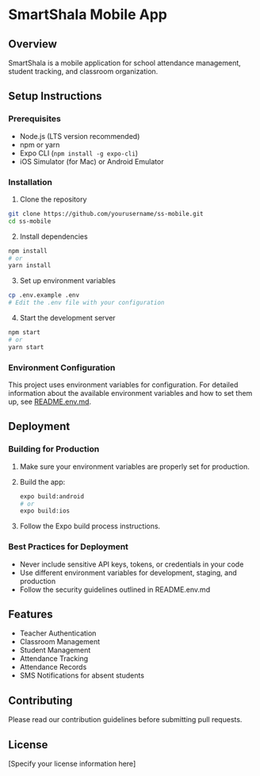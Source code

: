 # SmartShala Mobile App

## Overview

SmartShala is a mobile application for school attendance management, student tracking, and classroom organization.

## Setup Instructions

### Prerequisites

- Node.js (LTS version recommended)
- npm or yarn
- Expo CLI (`npm install -g expo-cli`)
- iOS Simulator (for Mac) or Android Emulator

### Installation

1. Clone the repository

```bash
git clone https://github.com/yourusername/ss-mobile.git
cd ss-mobile
```

2. Install dependencies

```bash
npm install
# or
yarn install
```

3. Set up environment variables

```bash
cp .env.example .env
# Edit the .env file with your configuration
```

4. Start the development server

```bash
npm start
# or
yarn start
```

### Environment Configuration

This project uses environment variables for configuration. For detailed information about the available environment variables and how to set them up, see [README.env.md](./README.env.md).

## Deployment

### Building for Production

1. Make sure your environment variables are properly set for production.

2. Build the app:

   ```bash
   expo build:android
   # or
   expo build:ios
   ```

3. Follow the Expo build process instructions.

### Best Practices for Deployment

- Never include sensitive API keys, tokens, or credentials in your code
- Use different environment variables for development, staging, and production
- Follow the security guidelines outlined in README.env.md

## Features

- Teacher Authentication
- Classroom Management
- Student Management
- Attendance Tracking
- Attendance Records
- SMS Notifications for absent students

## Contributing

Please read our contribution guidelines before submitting pull requests.

## License

[Specify your license information here]
